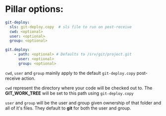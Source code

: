 # Pillar options:

```yaml
git-deploy:
  sls: git-deploy.copy  # sls file to run on post-receive
  cwd: <optional>
  user: <optional>
  group: <optional>

git.deploy:
    - path: <optional> # Defaults to /srv/git/project.git
      user: <optional>
      group: <optional>

```

`cwd`, `user` and `group` mainily apply to the default `git-deploy.copy`
post-receive action.

`cwd` represent the directory where your code will be checked out to. The
**GIT_WORK_TREE** will be set to this path using `git-deploy.copy`

`user` and `group` will be the user and group given ownership of that folder
and all of it's files. They default to **git** for both the user and group.
